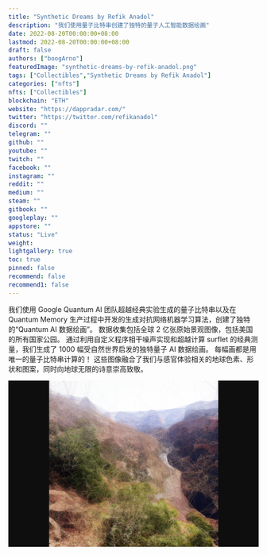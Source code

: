 ```yaml
---
title: "Synthetic Dreams by Refik Anadol"
description: "我们使用量子比特串创建了独特的量子人工智能数据绘画"
date: 2022-08-20T00:00:00+08:00
lastmod: 2022-08-20T00:00:00+08:00
draft: false
authors: ["boogArno"]
featuredImage: "synthetic-dreams-by-refik-anadol.png"
tags: ["Collectibles","Synthetic Dreams by Refik Anadol"]
categories: ["nfts"]
nfts: ["Collectibles"]
blockchain: "ETH"
website: "https://dappradar.com/"
twitter: "https://twitter.com/refikanadol"
discord: ""
telegram: ""
github: ""
youtube: ""
twitch: ""
facebook: ""
instagram: ""
reddit: ""
medium: ""
steam: ""
gitbook: ""
googleplay: ""
appstore: ""
status: "Live"
weight: 
lightgallery: true
toc: true
pinned: false
recommend: false
recommend1: false
---
```

我们使用 Google Quantum AI 团队超越经典实验生成的量子比特串以及在 Quantum Memory 生产过程中开发的生成对抗网络机器学习算法，创建了独特的“Quantum AI 数据绘画”。
数据收集包括全球 2 亿张原始景观图像，包括美国的所有国家公园。
通过利用自定义程序相干噪声实现和超越计算 surflet 的经典测量，我们生成了 1000 幅受自然世界启发的独特量子 AI 数据绘画。 每幅画都是用唯一的量子比特串计算的！
这些图像融合了我们与感官体验相关的地球色素、形状和图案，同时向地球无限的诗意崇高致敬。

![syntheticdreamsbyrefikanadol-dapp-collectibles-ethereum-image1_834209325ff08060b82369a958e1d07c](syntheticdreamsbyrefikanadol-dapp-collectibles-ethereum-image1_834209325ff08060b82369a958e1d07c.png)